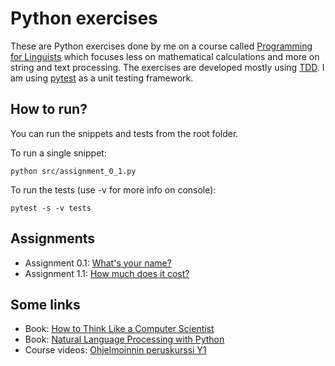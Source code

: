 # Python exercises

These are Python exercises done by me on a course called [Programming for Linguists](https://studies.helsinki.fi/opintotarjonta/cu/hy-CU-117878680-2021-08-01/KIK-LG208/Ohjelmointia_lingvisteille) which focuses less on mathematical calculations and more on string and text processing. The exercises are developed mostly using [TDD](https://en.wikipedia.org/wiki/Test-driven_development). I am using [pytest](https://pytest.org) as a unit testing framework.

## How to run?

You can run the snippets and tests from the root folder.

To run a single snippet:

```
python src/assignment_0_1.py
```

To run the tests (use -v for more info on console):

```
pytest -s -v tests
```

## Assignments

- Assignment 0.1: [What's your name?](src/assignment_0_1.py)
- Assignment 1.1: [How much does it cost?](src/assignment_1_1.py)

## Some links

- Book: [How to Think Like a Computer Scientist](http://openbookproject.net/thinkcs/python/english3e/)
- Book: [Natural Language Processing with Python](https://www.nltk.org/book/)
- Course videos: [Ohjelmoinnin peruskurssi Y1](https://mycourses.aalto.fi/course/view.php?id=28145&section=3)